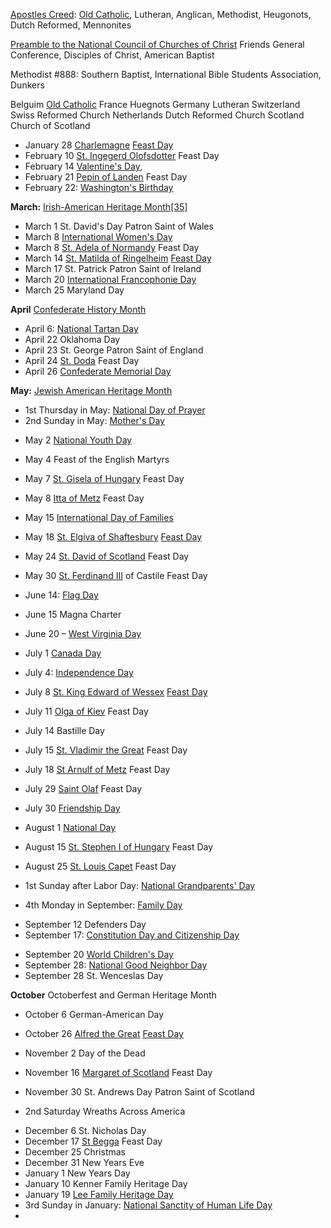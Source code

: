 [Apostles Creed](https://en.wikipedia.org/wiki/Apostles%27_Creed): [Old Catholic](https://en.wikipedia.org/wiki/Old_Catholic_Church), Lutheran, Anglican, Methodist, Heugonots, Dutch Reformed, Mennonites

 [Preamble to the National Council of Churches of Christ](https://en.wikipedia.org/wiki/National_Council_of_Churches) Friends General Conference, Disciples of Christ, American Baptist

Methodist #888: Southern Baptist, International Bible Students Association, Dunkers

Belguim [Old Catholic](https://en.wikipedia.org/wiki/Old_Catholic_Church)
France Huegnots
Germany Lutheran
Switzerland Swiss Reformed Church
Netherlands Dutch Reformed Church
Scotland Church of Scotland 


* January 28 [Charlemagne](https://en.wikipedia.org/wiki/Charlemagne) [Feast Day](https://www.traditioninaction.org/History/A02CharlemagneTribute.html)
* February 10 [St. Ingegerd Olofsdotter](https://en.wikipedia.org/wiki/Ingegerd_Olofsdotter#Sainthood) Feast Day
* February 14 [Valentine's Day](https://en.wikipedia.org/wiki/Valentine%27s_Day "Valentine's Day"), 
* February 21 [Pepin of Landen](https://en.wikipedia.org/wiki/Pepin_of_Landen) Feast Day
* February 22: [Washington's Birthday](https://en.wikipedia.org/wiki/Presidents%27_Day)

 **March:**  [Irish-American Heritage Month](https://en.wikipedia.org/wiki/Irish-American_Heritage_Month "Irish-American Heritage Month")[[35]](https://en.wikipedia.org/wiki/List_of_observances_in_the_United_States_by_presidential_proclamation#cite_note-35)

* March 1 St. David's Day Patron Saint of Wales
* March 8 [International Women's Day](https://en.wikipedia.org/wiki/International_Women%27s_Day)
* March 8 [St. Adela of Normandy](https://en.wikipedia.org/wiki/Adela_of_Normandy) Feast Day
* March 14 [St. Matilda of Ringelheim](https://en.wikipedia.org/wiki/Matilda_of_Ringelheim) [Feast Day](https://www.catholic.org/saints/saint.php?saint_id=307)
* March 17 St. Patrick Patron Saint of Ireland
* March 20 [International Francophonie Day](https://en.wikipedia.org/wiki/International_Francophonie_Day)
* March 25 Maryland Day

 **April** [Confederate History Month](https://en.wikipedia.org/wiki/Confederate_History_Month)
* April 6:  [National Tartan Day](https://en.wikipedia.org/wiki/National_Tartan_Day "National Tartan Day")
* April 22 Oklahoma Day
* April 23 St. George Patron Saint of England
* April 24 [St. Doda](https://en.wikipedia.org/wiki/Doda_of_Reims) Feast Day
* April 26  [Confederate Memorial Day](https://en.wikipedia.org/wiki/Confederate_Memorial_Day)

**May:**  [Jewish American Heritage Month](https://en.wikipedia.org/wiki/Jewish_American_Heritage_Month)
- 1st Thursday in May:  [National Day of Prayer](https://en.wikipedia.org/wiki/National_Day_of_Prayer "National Day of Prayer")
-   2nd Sunday in May:  [Mother's Day](https://en.wikipedia.org/wiki/Mother%27s_Day "Mother's Day")
* May 2 [National Youth Day](https://en.wikipedia.org/wiki/National_Youth_Day "National Youth Day")
* May 4 Feast of the English Martyrs
* May 7 [St. Gisela of Hungary](https://en.wikipedia.org/wiki/Gisela_of_Hungary) Feast Day
* May 8 [Itta of Metz](https://en.wikipedia.org/wiki/Itta_of_Metz) Feast Day
* May 15 [International Day of Families](https://en.wikipedia.org/wiki/International_Day_of_Families "International Day of Families")
* May 18 [St. Elgiva of Shaftesbury](https://en.wikipedia.org/wiki/%C3%86lfgifu_of_Shaftesbury) [Feast Day](https://www.catholic.org/saints/saint.php?saint_id=3090)
* May 24 [St. David of Scotland](https://en.wikipedia.org/wiki/David_I_of_Scotland) Feast Day
* May 30 [St. Ferdinand III](https://en.wikipedia.org/wiki/Ferdinand_III_of_Castile) of Castile Feast Day


* June 14:  [Flag Day](https://en.wikipedia.org/wiki/Flag_Day_in_the_United_States "Flag Day in the United States")
* June 15 Magna Charter
* June 20 –  [West Virginia Day](https://en.wikipedia.org/wiki/West_Virginia_Day "West Virginia Day")

- July 1 [Canada Day](https://en.wikipedia.org/wiki/Canada_Day)
- July 4: [Independence Day](https://en.wikipedia.org/wiki/Independence_Day_(United_States) "Independence Day (United States)")
- July 8 [St. King Edward of Wessex](https://en.wikipedia.org/wiki/Edward_the_Confessor) [Feast Day](https://highanglicanhaligonian.home.blog/2020/10/13/the-minor-feast-of-edward-the-confessor-king/)
- July 11 [Olga of Kiev](https://en.wikipedia.org/wiki/Olga_of_Kiev) Feast Day
- July 14 Bastille Day
- July 15 [St. Vladimir the Great](https://en.wikipedia.org/wiki/Vladimir_the_Great) Feast Day
- July 18 [St Arnulf of Metz](https://en.wikipedia.org/wiki/Arnulf_of_Metz) Feast Day
- July 29 [Saint Olaf](https://en.wikipedia.org/wiki/Saint_Olaf) Feast Day
- July 30 [Friendship Day](https://en.wikipedia.org/wiki/Friendship_Day)


- August 1 [National Day](https://en.wikipedia.org/wiki/Swiss_National_Day "Swiss National Day")
- August 15 [St. Stephen I of Hungary](https://en.wikipedia.org/wiki/Stephen_I_of_Hungary) Feast Day
- August 25 [St. Louis Capet](https://en.wikipedia.org/wiki/Louis_IX_of_France) Feast Day

-   1st Sunday after Labor Day:  [National Grandparents' Day](https://en.wikipedia.org/wiki/National_Grandparents%27_Day "National Grandparents' Day")
-   4th Monday in September:  [Family Day](https://en.wikipedia.org/wiki/Family_Day "Family Day")
* September 12 Defenders Day
* September 17:  [Constitution Day and Citizenship Day](https://en.wikipedia.org/wiki/Constitution_Day_and_Citizenship_Day "Constitution Day and Citizenship Day") 
- September 20 [World Children's Day](https://en.wikipedia.org/wiki/World_Children%27s_Day)
-   September 28:  [National Good Neighbor Day](https://en.wikipedia.org/wiki/National_Good_Neighbor_Day "National Good Neighbor Day")
-   September 28 St. Wenceslas Day

**October** Octoberfest and German Heritage Month
* October 6 German-American Day
* October 26 [Alfred the Great](https://en.wikipedia.org/wiki/Alfred_the_Great) [Feast Day](https://www.catholic.org/saints/saint.php?saint_id=1262)

  
* November 2 Day of the Dead
* November 16 [Margaret of Scotland](https://en.wikipedia.org/wiki/Saint_Margaret_of_Scotland) Feast Day
* November 30 St. Andrews Day Patron Saint of Scotland

-   2nd Saturday Wreaths Across America
* December 6 St. Nicholas Day
* December 17 [St Begga](https://en.wikipedia.org/wiki/Begga) Feast Day
* December 25 Christmas
* December 31 New Years Eve
* January 1 New Years Day
* January 10 Kenner Family Heritage Day
* January 19 [Lee Family Heritage Day](https://en.wikipedia.org/wiki/Robert_E._Lee_Day)
* 3rd Sunday in January:  [National Sanctity of Human Life Day](https://en.wikipedia.org/wiki/National_Sanctity_of_Human_Life_Day "National Sanctity of Human Life Day")
* 
